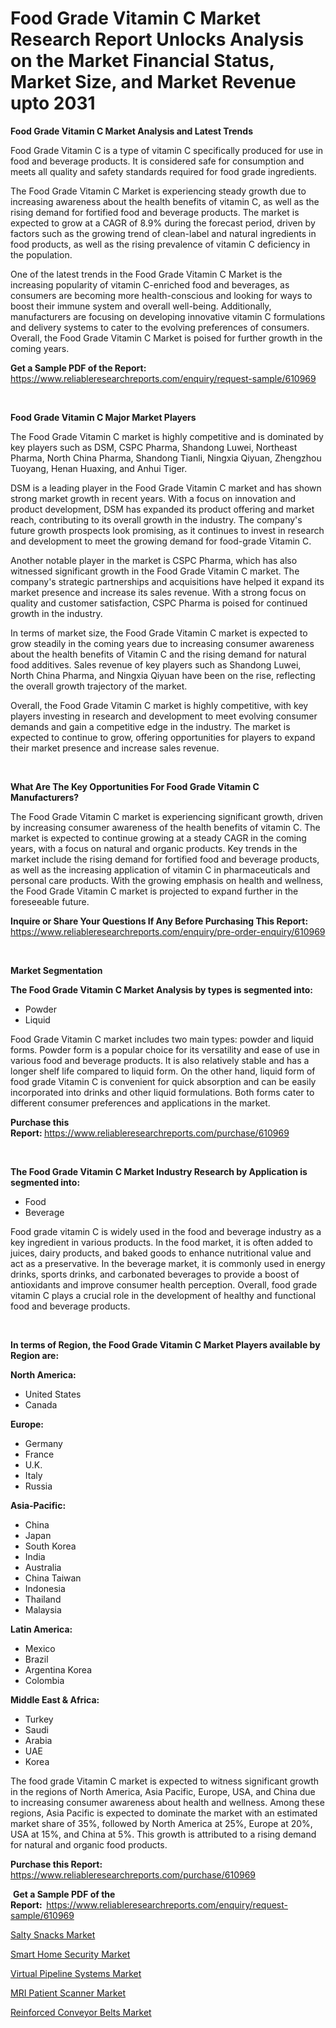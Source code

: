 <p><h1>Food Grade Vitamin C Market Research Report Unlocks Analysis on the Market Financial Status, Market Size, and Market Revenue upto 2031</h1></p><p><strong>Food Grade Vitamin C Market Analysis and Latest Trends</strong></p>
<p><p>Food Grade Vitamin C is a type of vitamin C specifically produced for use in food and beverage products. It is considered safe for consumption and meets all quality and safety standards required for food grade ingredients.</p><p>The Food Grade Vitamin C Market is experiencing steady growth due to increasing awareness about the health benefits of vitamin C, as well as the rising demand for fortified food and beverage products. The market is expected to grow at a CAGR of 8.9% during the forecast period, driven by factors such as the growing trend of clean-label and natural ingredients in food products, as well as the rising prevalence of vitamin C deficiency in the population.</p><p>One of the latest trends in the Food Grade Vitamin C Market is the increasing popularity of vitamin C-enriched food and beverages, as consumers are becoming more health-conscious and looking for ways to boost their immune system and overall well-being. Additionally, manufacturers are focusing on developing innovative vitamin C formulations and delivery systems to cater to the evolving preferences of consumers. Overall, the Food Grade Vitamin C Market is poised for further growth in the coming years.</p></p>
<p><strong>Get a Sample PDF of the Report:&nbsp;</strong> <a href="https://www.reliableresearchreports.com/enquiry/request-sample/610969">https://www.reliableresearchreports.com/enquiry/request-sample/610969</a></p>
<p>&nbsp;</p>
<p><strong>Food Grade Vitamin C Major Market Players</strong></p>
<p><p>The Food Grade Vitamin C market is highly competitive and is dominated by key players such as DSM, CSPC Pharma, Shandong Luwei, Northeast Pharma, North China Pharma, Shandong Tianli, Ningxia Qiyuan, Zhengzhou Tuoyang, Henan Huaxing, and Anhui Tiger.</p><p>DSM is a leading player in the Food Grade Vitamin C market and has shown strong market growth in recent years. With a focus on innovation and product development, DSM has expanded its product offering and market reach, contributing to its overall growth in the industry. The company's future growth prospects look promising, as it continues to invest in research and development to meet the growing demand for food-grade Vitamin C.</p><p>Another notable player in the market is CSPC Pharma, which has also witnessed significant growth in the Food Grade Vitamin C market. The company's strategic partnerships and acquisitions have helped it expand its market presence and increase its sales revenue. With a strong focus on quality and customer satisfaction, CSPC Pharma is poised for continued growth in the industry.</p><p>In terms of market size, the Food Grade Vitamin C market is expected to grow steadily in the coming years due to increasing consumer awareness about the health benefits of Vitamin C and the rising demand for natural food additives. Sales revenue of key players such as Shandong Luwei, North China Pharma, and Ningxia Qiyuan have been on the rise, reflecting the overall growth trajectory of the market.</p><p>Overall, the Food Grade Vitamin C market is highly competitive, with key players investing in research and development to meet evolving consumer demands and gain a competitive edge in the industry. The market is expected to continue to grow, offering opportunities for players to expand their market presence and increase sales revenue.</p></p>
<p>&nbsp;</p>
<p><strong>What Are The Key Opportunities For Food Grade Vitamin C Manufacturers?</strong></p>
<p><p>The Food Grade Vitamin C market is experiencing significant growth, driven by increasing consumer awareness of the health benefits of vitamin C. The market is expected to continue growing at a steady CAGR in the coming years, with a focus on natural and organic products. Key trends in the market include the rising demand for fortified food and beverage products, as well as the increasing application of vitamin C in pharmaceuticals and personal care products. With the growing emphasis on health and wellness, the Food Grade Vitamin C market is projected to expand further in the foreseeable future.</p></p>
<p><strong>Inquire or Share Your Questions If Any Before Purchasing This Report:</strong> <a href="https://www.reliableresearchreports.com/enquiry/pre-order-enquiry/610969">https://www.reliableresearchreports.com/enquiry/pre-order-enquiry/610969</a></p>
<p>&nbsp;</p>
<p><strong>Market Segmentation</strong></p>
<p><strong>The Food Grade Vitamin C Market Analysis by types is segmented into:</strong></p>
<p><ul><li>Powder</li><li>Liquid</li></ul></p>
<p><p>Food Grade Vitamin C market includes two main types: powder and liquid forms. Powder form is a popular choice for its versatility and ease of use in various food and beverage products. It is also relatively stable and has a longer shelf life compared to liquid form. On the other hand, liquid form of food grade Vitamin C is convenient for quick absorption and can be easily incorporated into drinks and other liquid formulations. Both forms cater to different consumer preferences and applications in the market.</p></p>
<p><strong>Purchase this Report:&nbsp;</strong><a href="https://www.reliableresearchreports.com/purchase/610969">https://www.reliableresearchreports.com/purchase/610969</a></p>
<p>&nbsp;</p>
<p><strong>The Food Grade Vitamin C Market Industry Research by Application is segmented into:</strong></p>
<p><ul><li>Food</li><li>Beverage</li></ul></p>
<p><p>Food grade vitamin C is widely used in the food and beverage industry as a key ingredient in various products. In the food market, it is often added to juices, dairy products, and baked goods to enhance nutritional value and act as a preservative. In the beverage market, it is commonly used in energy drinks, sports drinks, and carbonated beverages to provide a boost of antioxidants and improve consumer health perception. Overall, food grade vitamin C plays a crucial role in the development of healthy and functional food and beverage products.</p></p>
<p>&nbsp;</p>
<p><strong>In terms of Region, the Food Grade Vitamin C Market Players available by Region are:</strong></p>
<p>
    <p> <strong> North America: </strong>
        <ul>
            <li>United States</li>
            <li>Canada</li>
        </ul>
        </p> 
    <p> <strong> Europe: </strong>
        <ul>
            <li>Germany</li>
            <li>France</li>
            <li>U.K.</li>
            <li>Italy</li>
            <li>Russia</li>
        </ul>
        </p> 
    <p> <strong> Asia-Pacific: </strong>
        <ul>
            <li>China</li>
            <li>Japan</li>
            <li>South Korea</li>
            <li>India</li>
            <li>Australia</li>
            <li>China Taiwan</li>
            <li>Indonesia</li>
            <li>Thailand</li>
            <li>Malaysia</li>
        </ul>
        </p> 
    <p> <strong> Latin America: </strong>
        <ul>
            <li>Mexico</li>
            <li>Brazil</li>
            <li>Argentina Korea</li>
            <li>Colombia</li>
        </ul>
        </p> 
    <p> <strong> Middle East & Africa: </strong>
        <ul>
            <li>Turkey</li>
            <li>Saudi</li>
            <li>Arabia</li>
            <li>UAE</li>
            <li>Korea</li>
        </ul>
    </p>
    </p>
<p><p>The food grade Vitamin C market is expected to witness significant growth in the regions of North America, Asia Pacific, Europe, USA, and China due to increasing consumer awareness about health and wellness. Among these regions, Asia Pacific is expected to dominate the market with an estimated market share of 35%, followed by North America at 25%, Europe at 20%, USA at 15%, and China at 5%. This growth is attributed to a rising demand for natural and organic food products.</p></p>
<p><strong>Purchase this Report: </strong><a href="https://www.reliableresearchreports.com/purchase/610969">https://www.reliableresearchreports.com/purchase/610969</a></p>
<p>&nbsp;<strong>Get a Sample PDF of the Report:&nbsp;&nbsp;</strong><a href="https://www.reliableresearchreports.com/enquiry/request-sample/610969">https://www.reliableresearchreports.com/enquiry/request-sample/610969</a></p>
<p><strong></strong></p>
<p><p><a href="https://medium.com/@chiragreportprime4/salty-snacks-market-insights-into-market-cagr-market-trends-and-growth-strategies-9c450fde2320">Salty Snacks Market</a></p><p><a href="https://medium.com/@chiragreportprime4/smart-home-security-market-insights-into-market-cagr-market-trends-and-growth-strategies-28765450f388">Smart Home Security Market</a></p><p><a href="https://medium.com/@chiragreportprime4/virtual-pipeline-systems-market-outlook-industry-overview-and-forecast-2024-to-2031-2c0076c7df98">Virtual Pipeline Systems Market</a></p><p><a href="https://github.com/elizabethdagraca/Market-Research-Report-List-1/blob/main/mri-patient-scanner-market.md">MRI Patient Scanner Market</a></p><p><a href="https://github.com/zjyglelu/Market-Research-Report-List-1/blob/main/reinforced-conveyor-belts-market.md">Reinforced Conveyor Belts Market</a></p></p>